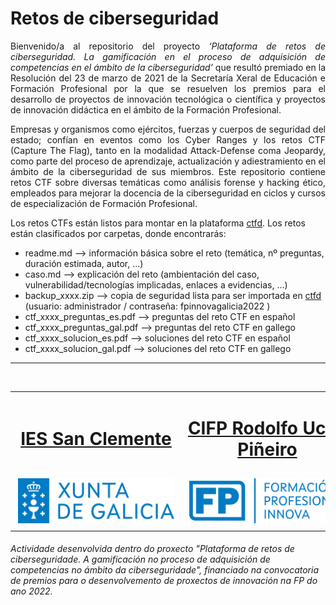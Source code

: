 # Retos de ciberseguridad

<p align="justify">Bienvenido/a al repositorio del proyecto <i>‘Plataforma de retos de ciberseguridad. La gamificación en el proceso de adquisición de competencias en el ámbito de la ciberseguridad’</i> que resultó premiado en la Resolución del 23 de marzo de 2021 de la Secretaría Xeral de Educación e Formación Profesional por la que se resuelven los premios para el desarrollo de proyectos de innovación tecnológica o científica y proyectos de innovación didáctica en el ámbito de la Formación Profesional. </p>

<p align="justify">Empresas y organismos como ejércitos, fuerzas y cuerpos de seguridad del estado; confían en eventos como los Cyber Ranges y los retos CTF (Capture The Flag), tanto en la modalidad Attack-Defense coma Jeopardy, como parte del proceso de aprendizaje, actualización y adiestramiento en el ámbito de la ciberseguridad de sus miembros. Este repositorio contiene retos CTF sobre diversas temáticas como análisis forense y hacking ético, empleados para mejorar la docencia de la ciberseguridad en ciclos y cursos de especialización de Formación Profesional.</p>

Los retos CTFs están listos para montar en la plataforma [ctfd](https://github.com/CTFd/CTFd).  Los retos están clasificados por carpetas, donde encontrarás:
- readme.md --> información básica sobre el reto (temática, nº preguntas, duración estimada, autor, ...)
- caso.md --> explicación del reto (ambientación del caso, vulnerabilidad/tecnologías implicadas, enlaces a evidencias, ...)
- backup_xxxx.zip --> copia de seguridad lista para ser importada en [ctfd](https://github.com/CTFd/CTFd) (usuario: administrador / contraseña: fpinnovagalicia2022 )
- ctf_xxxx_preguntas_es.pdf --> preguntas del reto CTF en español
- ctf_xxxx_preguntas_gal.pdf --> preguntas del reto CTF en gallego
- ctf_xxxx_solucion_es.pdf --> soluciones del reto CTF en español
- ctf_xxxx_solucion_gal.pdf --> soluciones del reto CTF en gallego

---
<br>
<table align="center" cellspacing="50">
<tr>
   <td><h1 align=center><a href="https://www.iessanclemente.net/" target="_blank">IES San Clemente</a></h1></td>
   <td><h1 align=center><a href="https://www.cifprodolfoucha.es/"  target="_blank">CIFP Rodolfo Ucha Piñeiro</a></h1></td>
</tr>
<tr>
    <td><a href="https://www.edu.xunta.gal/" target="_blank"><img class="w-100 mx-auto d-block" style="max-width: 250px;padding: 5px;" src="./imagenes/logo_xunta_positivo.png" /></a></td>
    <td><a href="https://www.edu.xunta.gal/fp/convocatoria-innovacion-2022" target="_blank"><img class="w-100 mx-auto d-block" style="max-width: 250px;padding: 5px;" src="./imagenes/composicion_formacion_profesional_innova.png" /></a></td>
</tr>
</table>
      <p> </p>
      <h6>Actividade desenvolvida dentro do proxecto "Plataforma de retos de ciberseguridade. A gamificación no proceso de adquisición de competencias no ámbito da ciberseguridade", financiado na convocatoria de premios para o desenvolvemento de proxectos de innovación na FP do ano 2022.</h6>
